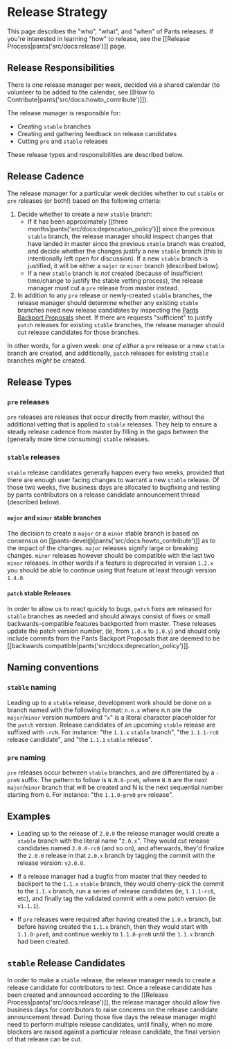 # Release Strategy

This page describes the "who", "what", and "when" of Pants releases. If you're interested
in learning "how" to release, see the [[Release Process|pants('src/docs:release')]] page.

## Release Responsibilities
There is one release manager per week, decided via a shared calendar (to volunteer to be added
to the calendar, see [[How to Contribute|pants('src/docs:howto_contribute')]]).

The release manager is responsible for:

* Creating `stable` branches
* Creating and gathering feedback on release candidates
* Cutting `pre` and `stable` releases

These release types and responsibilities are described below.

## Release Cadence
The release manager for a particular week decides whether to cut `stable` or `pre` releases (or
both!) based on the following criteria:

1. Decide whether to create a _new_ `stable` branch:
    * If it has been approximately [[three months|pants('src/docs:deprecation_policy')]] since the
previous `stable` branch, the release manager should inspect changes that have landed in master
since the previous `stable` branch was created, and decide whether the changes justify a new
`stable` branch (this is intentionally left open for discussion). If a new `stable` branch is
justified, it will be either a `major` or `minor` branch (described below).
    * If a new `stable` branch is _not_ created (because of insufficient time/change to justify the
stable vetting process), the release manager must cut a `pre` release from master instead.
2. In addition to any `pre` release or newly-created `stable` branches, the release manager should
determine whether any existing `stable` branches need new release candidates by inspecting the
[Pants Backport Proposals](https://docs.google.com/spreadsheets/d/12rsaVVhmSXrMVlZV6PUu5uzsKNNcceP9Lpf7rpju_IE/edit#gid=0)
sheet. If there are requests "sufficient" to justify `patch` releases for existing `stable` branches, the
release manager should cut release candidates for those branches.

In other words, for a given week: _one of either_ a `pre` release or a new `stable` branch are
created, and additionally, `patch` releases for existing `stable` branches _might_ be created.

## Release Types

### `pre` releases
`pre` releases are releases that occur directly from master, without the additional vetting that
is applied to `stable` releases. They help to ensure a steady release cadence from master by filling
in the gaps between the (generally more time consuming) `stable` releases.

### `stable` releases
`stable` release candidates generally happen every two weeks, provided that there are enough user
facing changes to warrant a new `stable` release. Of those two weeks, five business days are allocated
to bugfixing and testing by pants contributors on a release candidate announcement thread (described
below).

#### `major` and `minor` stable branches
The decision to create a `major` or a `minor` stable branch is based on consensus on
[[pants-devel@|pants('src/docs:howto_contribute')]] as to the impact of the changes.
`major` releases signify large or breaking changes. `minor` releases however should be compatible
with the last two `minor` releases. In other words if a feature is deprecated in version `1.2.x`
you should be able to continue using that feature at least through version `1.4.0`.

#### `patch` stable Releases
In order to allow us to react quickly to bugs, `patch` fixes are released for `stable` branches as
needed and should always consist of fixes or small backwards-compatible features backported from
master. These releases update the patch version number, (ie, from `1.0.x` to `1.0.y`) and should
only include commits from the Pants Backport Proposals that are deemed to be
[[backwards compatible|pants('src/docs:deprecation_policy')]].

## Naming conventions

### `stable` naming
Leading up to a `stable` release, development work should be done on a branch named with the
following format: `n.n.x` where n.n are the `major`/`minor` version numbers and "`x`" is a literal
character placeholder for the `patch` version. Release candidates of an upcoming `stable` release
are suffixed with `-rcN`. For instance: "the `1.1.x` `stable` branch",
"the `1.1.1-rc0` release candidate", and "the `1.1.1` `stable` release".


### `pre` naming
`pre` releases occur between `stable` branches, and are differentiated by a `-preN` suffix. The pattern
to follow is `N.N.0-preN`, where `N.N` are the _next_ `major`/`minor` branch that will be created
and N is the next sequential number starting from `0`. For instance: "the `1.1.0-pre0` `pre` release".

## Examples

* Leading up to the release of `2.0.0` the release manager would create a `stable` branch with
the literal name "`2.0.x`". They would cut release candidates named `2.0.0-rc0` (and so on), and
afterwards, they'd finalize the `2.0.0` release in that `2.0.x` branch by tagging the
commit with the release version: `v2.0.0`.

* If a release manager had a bugfix from master that they needed to backport to the `1.1.x` `stable`
branch, they would cherry-pick the commit to the `1.1.x` branch, run a series of release candidates
(ie, `1.1.1-rc0`, etc), and finally tag the validated commit with a new patch version (ie `v1.1.1`).

* If `pre` releases were required after having created the `1.0.x` branch, but before having created
the `1.1.x` branch, then they would start with `1.1.0-pre0`, and continue weekly to `1.1.0-preN`
until the `1.1.x` branch had been created.

## `stable` Release Candidates
In order to make a `stable` release, the release manager needs to create a release candidate for
contributors to test. Once a release candidate has been created and announced according to the
[[Release Process|pants('src/docs:release')]], the release manager should allow five business days
for contributors to raise concerns on the release candidate announcement thread. During those five
days the release manager might need to perform multiple release candidates, until finally, when no
more blockers are raised against a particular release candidate, the final version of that release
can be cut.
